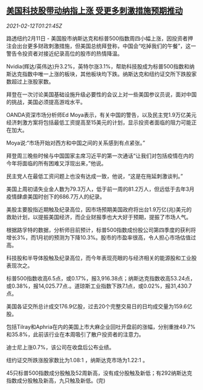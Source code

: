 <!--1614867796000-->
[美国科技股带动纳指上涨 受更多刺激措施预期推动](https://cn.reuters.com/article/usa-stocks-tech-nasdaq-0212-idCNKBS2AC04G)
------

<div><i>2021-02-12T01:21:45Z</i></div><p>路透纽约2月11日 - 美国股市纳斯达克和标普500指数周四小幅上涨，因投资者押注会出台更多财政刺激措施，但美国总统拜登称，中国会“吃掉我们的午餐”，这一警告令投资者对接近纪录高位的股市的热情降温。</p><p>Nvidia(辉达/英伟达)升3.2%，英特尔涨3.1%，帮助科技股成为标普500指数和纳斯达克指数中唯一上涨的板块，其他板块均下跌。纳斯达克和纽约证交所下跌股家数超过上涨股家数。</p><p>拜登在一次讨论美国基础设施升级必要性的会议上对一些美国参议员说，面对中国的挑战，美国必须提高游戏水平。</p><p>OANDA资深市场分析师Ed Moya表示，有关中国的警告，以及民主党1.9万亿美元经济刺激方案将包括最低工资提高至15美元的计划，显示投资者面临的阻力可能正在加大。</p><p>Moya说:“市场开始对西方和中国之间的关系感到有点紧张。”</p><p>拜登周三晚些时候与中国国家主席习近平的第一次通话“让我们对包括疫情在内的今年将面临的所有困难又浮现出来，”他说。</p><p>民主党人在最低工资问题上也没有达成一致，他说，“这是在拖延刺激谈判。”</p><p>美国上周初请失业金人数为79.3万人，低于前一周的81.2万人，但远低于去年3月疫情肆虐美国时创下的686.7万人的纪录。</p><p>美股主要股指近期触及纪录高位，因市场预期美国政府将出台1.9万亿(兆)美元的救助计划，以提振美国经济，而企业财报季也大大好于预期，提振了市场人气。</p><p>根据路孚特的数据，分析师目前预计，标普500指数成份股公司第四季度的获利将增长3%，而1月初的预测为下降10.3%。股市的市盈率很高，令人担心市场估值过高。</p><p>科技股和半导体股触及纪录高位，而今年表现亮眼的与经济相关的能源股和工业股表现次之。</p><p>标普500指数收高6.5点，或0.17%，报3,916.38点；纳斯达克指数收高53.24点，或0.38%，报14,025.77点.。道琼斯工业指数下跌7.1点，或0.02%，报31,430.7点。</p><p>美国各证交所总计成交176.9亿股，过去20个完整交易日的日均成交量为159.6亿股。</p><p>包括Tilray和Aphria在内的美国上市大麻企业回吐开盘前的涨幅，分别重挫49.7%和35.8%，此前该行业在本周吸引了散户投资者的注意力。</p><p>迪士尼上涨0.7%，该公司在收盘后公布业绩。</p><p>纽约证交所跌涨股家数比为1.08:1 ，纳斯达克市场为1.22:1 。</p><p>45只标普500指数成分股触及52周新高，没有成分股触及新低；有292纳斯达克指数成分股触及新高，九只触及新低。(完)</p>
